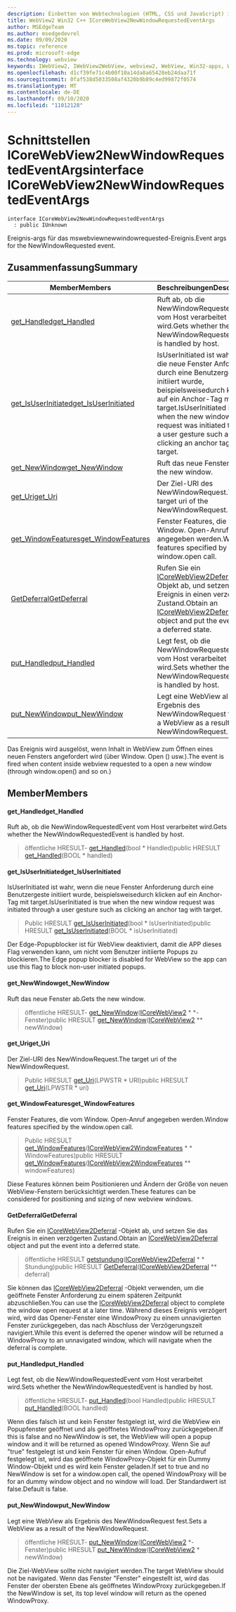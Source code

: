 ```yaml
---
description: Einbetten von Webtechnologien (HTML, CSS und JavaScript) in ihre systemeigenen Anwendungen mit dem Microsoft Edge WebView2-Steuerelement
title: WebView2 Win32 C++ ICoreWebView2NewWindowRequestedEventArgs
author: MSEdgeTeam
ms.author: msedgedevrel
ms.date: 09/09/2020
ms.topic: reference
ms.prod: microsoft-edge
ms.technology: webview
keywords: IWebView2, IWebView2WebView, webview2, WebView, Win32-apps, Win32, Edge, ICoreWebView2, ICoreWebView2Controller, Browser-Steuerelement, Edge-HTML, ICoreWebView2NewWindowRequestedEventArgs
ms.openlocfilehash: d1cf39fe71c4b00f10a14da8a65428eb24daa71f
ms.sourcegitcommit: 0faf538d5033508af4320b9b89c4ed99872f0574
ms.translationtype: MT
ms.contentlocale: de-DE
ms.lasthandoff: 09/10/2020
ms.locfileid: "11012128"
---
```

# <span data-ttu-id="06b69-104">Schnittstellen ICoreWebView2NewWindowRequestedEventArgs</span><span class="sxs-lookup"><span data-stu-id="06b69-104">interface ICoreWebView2NewWindowRequestedEventArgs</span></span> 

```
interface ICoreWebView2NewWindowRequestedEventArgs
  : public IUnknown
```

<span data-ttu-id="06b69-105">Ereignis-args für das mswebviewnewwindowrequested-Ereignis.</span><span class="sxs-lookup"><span data-stu-id="06b69-105">Event args for the NewWindowRequested event.</span></span>

## <span data-ttu-id="06b69-106">Zusammenfassung</span><span class="sxs-lookup"><span data-stu-id="06b69-106">Summary</span></span>

 <span data-ttu-id="06b69-107">Member</span><span class="sxs-lookup"><span data-stu-id="06b69-107">Members</span></span>                        | <span data-ttu-id="06b69-108">Beschreibungen</span><span class="sxs-lookup"><span data-stu-id="06b69-108">Descriptions</span></span>
--------------------------------|---------------------------------------------
[<span data-ttu-id="06b69-109">get_Handled</span><span class="sxs-lookup"><span data-stu-id="06b69-109">get_Handled</span></span>](#get_handled) | <span data-ttu-id="06b69-110">Ruft ab, ob die NewWindowRequestedEvent vom Host verarbeitet wird.</span><span class="sxs-lookup"><span data-stu-id="06b69-110">Gets whether the NewWindowRequestedEvent is handled by host.</span></span>
[<span data-ttu-id="06b69-111">get_IsUserInitiated</span><span class="sxs-lookup"><span data-stu-id="06b69-111">get_IsUserInitiated</span></span>](#get_isuserinitiated) | <span data-ttu-id="06b69-112">IsUserInitiated ist wahr, wenn die neue Fenster Anforderung durch eine Benutzergeste initiiert wurde, beispielsweisedurch klicken auf ein Anchor-Tag mit target.</span><span class="sxs-lookup"><span data-stu-id="06b69-112">IsUserInitiated is true when the new window request was initiated through a user gesture such as clicking an anchor tag with target.</span></span>
[<span data-ttu-id="06b69-113">get_NewWindow</span><span class="sxs-lookup"><span data-stu-id="06b69-113">get_NewWindow</span></span>](#get_newwindow) | <span data-ttu-id="06b69-114">Ruft das neue Fenster ab.</span><span class="sxs-lookup"><span data-stu-id="06b69-114">Gets the new window.</span></span>
[<span data-ttu-id="06b69-115">get_Uri</span><span class="sxs-lookup"><span data-stu-id="06b69-115">get_Uri</span></span>](#get_uri) | <span data-ttu-id="06b69-116">Der Ziel-URI des NewWindowRequest.</span><span class="sxs-lookup"><span data-stu-id="06b69-116">The target uri of the NewWindowRequest.</span></span>
[<span data-ttu-id="06b69-117">get_WindowFeatures</span><span class="sxs-lookup"><span data-stu-id="06b69-117">get_WindowFeatures</span></span>](#get_windowfeatures) | <span data-ttu-id="06b69-118">Fenster Features, die vom Window. Open-Anruf angegeben werden.</span><span class="sxs-lookup"><span data-stu-id="06b69-118">Window features specified by the window.open call.</span></span>
[<span data-ttu-id="06b69-119">GetDeferral</span><span class="sxs-lookup"><span data-stu-id="06b69-119">GetDeferral</span></span>](#getdeferral) | <span data-ttu-id="06b69-120">Rufen Sie ein [ICoreWebView2Deferral](icorewebview2deferral.md) -Objekt ab, und setzen Sie das Ereignis in einen verzögerten Zustand.</span><span class="sxs-lookup"><span data-stu-id="06b69-120">Obtain an [ICoreWebView2Deferral](icorewebview2deferral.md) object and put the event into a deferred state.</span></span>
[<span data-ttu-id="06b69-121">put_Handled</span><span class="sxs-lookup"><span data-stu-id="06b69-121">put_Handled</span></span>](#put_handled) | <span data-ttu-id="06b69-122">Legt fest, ob die NewWindowRequestedEvent vom Host verarbeitet wird.</span><span class="sxs-lookup"><span data-stu-id="06b69-122">Sets whether the NewWindowRequestedEvent is handled by host.</span></span>
[<span data-ttu-id="06b69-123">put_NewWindow</span><span class="sxs-lookup"><span data-stu-id="06b69-123">put_NewWindow</span></span>](#put_newwindow) | <span data-ttu-id="06b69-124">Legt eine WebView als Ergebnis des NewWindowRequest fest.</span><span class="sxs-lookup"><span data-stu-id="06b69-124">Sets a WebView as a result of the NewWindowRequest.</span></span>

<span data-ttu-id="06b69-125">Das Ereignis wird ausgelöst, wenn Inhalt in WebView zum Öffnen eines neuen Fensters angefordert wird (über Window. Open () usw.).</span><span class="sxs-lookup"><span data-stu-id="06b69-125">The event is fired when content inside webview requested to a open a new window (through window.open() and so on.)</span></span>

## <span data-ttu-id="06b69-126">Member</span><span class="sxs-lookup"><span data-stu-id="06b69-126">Members</span></span>

#### <span data-ttu-id="06b69-127">get_Handled</span><span class="sxs-lookup"><span data-stu-id="06b69-127">get_Handled</span></span> 

<span data-ttu-id="06b69-128">Ruft ab, ob die NewWindowRequestedEvent vom Host verarbeitet wird.</span><span class="sxs-lookup"><span data-stu-id="06b69-128">Gets whether the NewWindowRequestedEvent is handled by host.</span></span>

> <span data-ttu-id="06b69-129">öffentliche HRESULT- [get_Handled](#get_handled)(bool \* Handled)</span><span class="sxs-lookup"><span data-stu-id="06b69-129">public HRESULT [get_Handled](#get_handled)(BOOL \* handled)</span></span>

#### <span data-ttu-id="06b69-130">get_IsUserInitiated</span><span class="sxs-lookup"><span data-stu-id="06b69-130">get_IsUserInitiated</span></span> 

<span data-ttu-id="06b69-131">IsUserInitiated ist wahr, wenn die neue Fenster Anforderung durch eine Benutzergeste initiiert wurde, beispielsweisedurch klicken auf ein Anchor-Tag mit target.</span><span class="sxs-lookup"><span data-stu-id="06b69-131">IsUserInitiated is true when the new window request was initiated through a user gesture such as clicking an anchor tag with target.</span></span>

> <span data-ttu-id="06b69-132">Public HRESULT [get_IsUserInitiated](#get_isuserinitiated)(bool \* IsUserInitiated)</span><span class="sxs-lookup"><span data-stu-id="06b69-132">public HRESULT [get_IsUserInitiated](#get_isuserinitiated)(BOOL \* isUserInitiated)</span></span>

<span data-ttu-id="06b69-133">Der Edge-Popupblocker ist für WebView deaktiviert, damit die APP dieses Flag verwenden kann, um nicht vom Benutzer initiierte Popups zu blockieren.</span><span class="sxs-lookup"><span data-stu-id="06b69-133">The Edge popup blocker is disabled for WebView so the app can use this flag to block non-user initiated popups.</span></span>

#### <span data-ttu-id="06b69-134">get_NewWindow</span><span class="sxs-lookup"><span data-stu-id="06b69-134">get_NewWindow</span></span> 

<span data-ttu-id="06b69-135">Ruft das neue Fenster ab.</span><span class="sxs-lookup"><span data-stu-id="06b69-135">Gets the new window.</span></span>

> <span data-ttu-id="06b69-136">öffentliche HRESULT- [get_NewWindow](#get_newwindow)([ICoreWebView2](icorewebview2.md) \* \*-Fenster)</span><span class="sxs-lookup"><span data-stu-id="06b69-136">public HRESULT [get_NewWindow](#get_newwindow)([ICoreWebView2](icorewebview2.md) \*\* newWindow)</span></span>

#### <span data-ttu-id="06b69-137">get_Uri</span><span class="sxs-lookup"><span data-stu-id="06b69-137">get_Uri</span></span> 

<span data-ttu-id="06b69-138">Der Ziel-URI des NewWindowRequest.</span><span class="sxs-lookup"><span data-stu-id="06b69-138">The target uri of the NewWindowRequest.</span></span>

> <span data-ttu-id="06b69-139">Public HRESULT [get_Uri](#get_uri)(LPWSTR \* URI)</span><span class="sxs-lookup"><span data-stu-id="06b69-139">public HRESULT [get_Uri](#get_uri)(LPWSTR \* uri)</span></span>

#### <span data-ttu-id="06b69-140">get_WindowFeatures</span><span class="sxs-lookup"><span data-stu-id="06b69-140">get_WindowFeatures</span></span> 

<span data-ttu-id="06b69-141">Fenster Features, die vom Window. Open-Anruf angegeben werden.</span><span class="sxs-lookup"><span data-stu-id="06b69-141">Window features specified by the window.open call.</span></span>

> <span data-ttu-id="06b69-142">Public HRESULT [get_WindowFeatures](#get_windowfeatures)([ICoreWebView2WindowFeatures](icorewebview2windowfeatures.md) \* \* WindowFeatures)</span><span class="sxs-lookup"><span data-stu-id="06b69-142">public HRESULT [get_WindowFeatures](#get_windowfeatures)([ICoreWebView2WindowFeatures](icorewebview2windowfeatures.md) \*\* windowFeatures)</span></span>

<span data-ttu-id="06b69-143">Diese Features können beim Positionieren und Ändern der Größe von neuen WebView-Fenstern berücksichtigt werden.</span><span class="sxs-lookup"><span data-stu-id="06b69-143">These features can be considered for positioning and sizing of new webview windows.</span></span>

#### <span data-ttu-id="06b69-144">GetDeferral</span><span class="sxs-lookup"><span data-stu-id="06b69-144">GetDeferral</span></span> 

<span data-ttu-id="06b69-145">Rufen Sie ein [ICoreWebView2Deferral](icorewebview2deferral.md) -Objekt ab, und setzen Sie das Ereignis in einen verzögerten Zustand.</span><span class="sxs-lookup"><span data-stu-id="06b69-145">Obtain an [ICoreWebView2Deferral](icorewebview2deferral.md) object and put the event into a deferred state.</span></span>

> <span data-ttu-id="06b69-146">öffentliche HRESULT [getstundung](#getdeferral)([ICoreWebView2Deferral](icorewebview2deferral.md) \* \* Stundung)</span><span class="sxs-lookup"><span data-stu-id="06b69-146">public HRESULT [GetDeferral](#getdeferral)([ICoreWebView2Deferral](icorewebview2deferral.md) \*\* deferral)</span></span>

<span data-ttu-id="06b69-147">Sie können das [ICoreWebView2Deferral](icorewebview2deferral.md) -Objekt verwenden, um die geöffnete Fenster Anforderung zu einem späteren Zeitpunkt abzuschließen.</span><span class="sxs-lookup"><span data-stu-id="06b69-147">You can use the [ICoreWebView2Deferral](icorewebview2deferral.md) object to complete the window open request at a later time.</span></span> <span data-ttu-id="06b69-148">Während dieses Ereignis verzögert wird, wird das Opener-Fenster eine WindowProxy zu einem unnavigierten Fenster zurückgegeben, das nach Abschluss der Verzögerungszeit navigiert.</span><span class="sxs-lookup"><span data-stu-id="06b69-148">While this event is deferred the opener window will be returned a WindowProxy to an unnavigated window, which will navigate when the deferral is complete.</span></span>

#### <span data-ttu-id="06b69-149">put_Handled</span><span class="sxs-lookup"><span data-stu-id="06b69-149">put_Handled</span></span> 

<span data-ttu-id="06b69-150">Legt fest, ob die NewWindowRequestedEvent vom Host verarbeitet wird.</span><span class="sxs-lookup"><span data-stu-id="06b69-150">Sets whether the NewWindowRequestedEvent is handled by host.</span></span>

> <span data-ttu-id="06b69-151">öffentliche HRESULT- [put_Handled](#put_handled)(bool Handled)</span><span class="sxs-lookup"><span data-stu-id="06b69-151">public HRESULT [put_Handled](#put_handled)(BOOL handled)</span></span>

<span data-ttu-id="06b69-152">Wenn dies falsch ist und kein Fenster festgelegt ist, wird die WebView ein Popupfenster geöffnet und als geöffnetes WindowProxy zurückgegeben.</span><span class="sxs-lookup"><span data-stu-id="06b69-152">If this is false and no NewWindow is set, the WebView will open a popup window and it will be returned as opened WindowProxy.</span></span> <span data-ttu-id="06b69-153">Wenn Sie auf "true" festgelegt ist und kein Fenster für einen Window. Open-Aufruf festgelegt ist, wird das geöffnete WindowProxy-Objekt für ein Dummy Window-Objekt und es wird kein Fenster geladen.</span><span class="sxs-lookup"><span data-stu-id="06b69-153">If set to true and no NewWindow is set for a window.open call, the opened WindowProxy will be for an dummy window object and no window will load.</span></span> <span data-ttu-id="06b69-154">Der Standardwert ist false.</span><span class="sxs-lookup"><span data-stu-id="06b69-154">Default is false.</span></span>

#### <span data-ttu-id="06b69-155">put_NewWindow</span><span class="sxs-lookup"><span data-stu-id="06b69-155">put_NewWindow</span></span> 

<span data-ttu-id="06b69-156">Legt eine WebView als Ergebnis des NewWindowRequest fest.</span><span class="sxs-lookup"><span data-stu-id="06b69-156">Sets a WebView as a result of the NewWindowRequest.</span></span>

> <span data-ttu-id="06b69-157">öffentliche HRESULT- [put_NewWindow](#put_newwindow)([ICoreWebView2](icorewebview2.md) \*-Fenster)</span><span class="sxs-lookup"><span data-stu-id="06b69-157">public HRESULT [put_NewWindow](#put_newwindow)([ICoreWebView2](icorewebview2.md) \* newWindow)</span></span>

<span data-ttu-id="06b69-158">Die Ziel-WebView sollte nicht navigiert werden.</span><span class="sxs-lookup"><span data-stu-id="06b69-158">The target WebView should not be navigated.</span></span> <span data-ttu-id="06b69-159">Wenn das Fenster "Fenster" eingestellt ist, wird das Fenster der obersten Ebene als geöffnetes WindowProxy zurückgegeben.</span><span class="sxs-lookup"><span data-stu-id="06b69-159">If the NewWindow is set, its top level window will return as the opened WindowProxy.</span></span>

